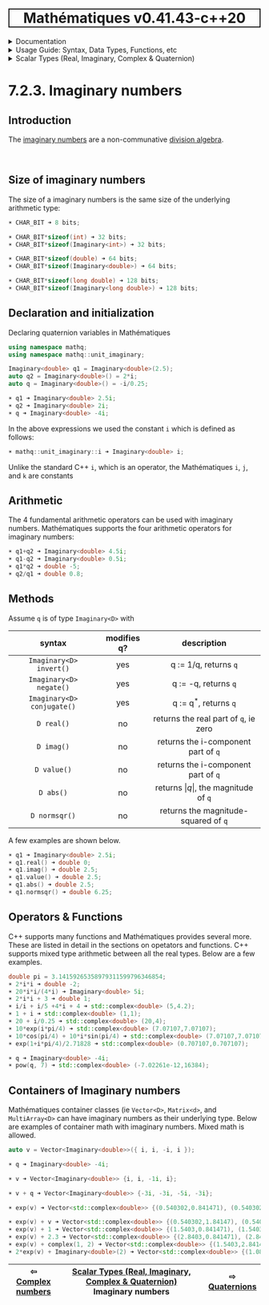 <h1 style='border: 2px solid; text-align: center'>Mathématiques v0.41.43-c++20</h1>

<details>

<summary>Documentation</summary>

# [Documentation](../../../README.md)<br>
1. [License](../../../license/README.md)<br>
2. [About](../../../about/README.md)<br>
3. [Status, Planned Work & Release Notes](../../../status-release/README.md)<br>
4. [Description and Example Usage](../../../overview/README.md)<br>
5. [Installation](../../../installation/README.md)<br>
6. [Your First Mathématiques Project](../../../first-project/README.md)<br>
7. _Usage Guide: Syntax, Data Types, Functions, etc_ <br>
8. [Benchmarks](../../../benchmarks/README.md)<br>
9. [Tests](../../../test/README.md)<br>
10. [Developer Guide: Modifying and Extending Mathématiques](../../../developer-guide/README.md)<br>


</details>



<details>

<summary>Usage Guide: Syntax, Data Types, Functions, etc</summary>

# [7. Usage Guide: Syntax, Data Types, Functions, etc](../../README.md)<br>
7.1. [Usage Guide Notation](../../notation/README.md)<br>
7.2. _Scalar Types (Real, Imaginary, Complex & Quaternion)_ <br>
7.3. [Container Types (Vector, Matrix & MultiArray)](../../multiarrays/README.md)<br>
7.4. [Operators](../../operators/README.md)<br>
7.5. [Functions](../../functions/README.md)<br>
7.6. [Linear Algebra](../../linear-algebra/README.md)<br>
7.7. [Indexing, Masks, and Sorting](../../indexing-sorting/README.md)<br>
7.8. [Ranges and Grids](../../ranges-grids/README.md)<br>
7.9. [Calculus](../../calculus/README.md)<br>
7.10. [Vector Calculus](../../vector-calculus/README.md)<br>
7.11. [MultiArray Calculus](../../tensor-calculus/README.md)<br>
7.12. [Display of Results](../../display/README.md)<br>
7.13. [FILE I/O](../../file-io/README.md)<br>
7.14. [Debug Modes](../../debug/README.md)<br>


</details>



<details>

<summary>Scalar Types (Real, Imaginary, Complex & Quaternion)</summary>

# [7.2. Scalar Types (Real, Imaginary, Complex & Quaternion)](../README.md)<br>
7.2.1. [Reals](../real/README.md)<br>
7.2.2. [Complex numbers](../complex/README.md)<br>
7.2.3. _Imaginary numbers_ <br>
7.2.4. [Quaternions](../quaternion/README.md)<br>


</details>



# 7.2.3. Imaginary numbers



## Introduction
The [imaginary numbers](https://mathworld.wolfram.com/Imaginary.html) are a non-communative [division algebra](https://en.wikipedia.org/wiki/Division_algebra).



<br>

## Size of imaginary numbers
The size of a imaginary numbers is the same size of the underlying arithmetic type:


```C++
☀ CHAR_BIT ➜ 8 bits;

☀ CHAR_BIT*sizeof(int) ➜ 32 bits;
☀ CHAR_BIT*sizeof(Imaginary<int>) ➜ 32 bits;

☀ CHAR_BIT*sizeof(double) ➜ 64 bits;
☀ CHAR_BIT*sizeof(Imaginary<double>) ➜ 64 bits;

☀ CHAR_BIT*sizeof(long double) ➜ 128 bits;
☀ CHAR_BIT*sizeof(Imaginary<long double>) ➜ 128 bits;

```
## Declaration and initialization
Declaring quaternion variables in Mathématiques


```C++
using namespace mathq;
using namespace mathq::unit_imaginary;

Imaginary<double> q1 = Imaginary<double>(2.5);
auto q2 = Imaginary<double>() = 2*i;
auto q = Imaginary<double>() = -i/0.25;

☀ q1 ➜ Imaginary<double> 2.5i;
☀ q2 ➜ Imaginary<double> 2i;
☀ q ➜ Imaginary<double> -4i;
```
In the above expressions we used the constant `i` which is defined as follows:

```C++
☀ mathq::unit_imaginary::i ➜ Imaginary<double> i;
```
Unlike the standard C++ `i`, which is an operator, the Mathématiques `i`, `j`, and `k` are constants
## Arithmetic
The 4 fundamental arithmetic operators can be used with imaginary numbers.
Mathématiques supports the four arithmetic operators for imaginary numbers:

```C++
☀ q1+q2 ➜ Imaginary<double> 4.5i;
☀ q1-q2 ➜ Imaginary<double> 0.5i;
☀ q1*q2 ➜ double -5;
☀ q2/q1 ➜ double 0.8;
```
## Methods
Assume `q`  is of type `Imaginary<D>` with 

| syntax | modifies q? | description | 
| :---: | :---: | :---: | 
| `Imaginary<D> invert()` | yes | q := 1/q, returns `q` | 
| `Imaginary<D> negate()` | yes | q := -q, returns `q` | 
| `Imaginary<D> conjugate()` | yes | q := q<sup>*</sup>, returns `q` | 
| `D real()` | no | returns the real part of `q`, ie zero | 
| `D imag()` | no | returns the i-component part of `q` | 
| `D value()` | no | returns the i-component part of `q` | 
| `D abs()` | no | returns \|_q_\|, the magnitude of `q` | 
| `D normsqr()` | no | returns the magnitude-squared of `q` | 
A few examples are shown below.

```C++
☀ q1 ➜ Imaginary<double> 2.5i;
☀ q1.real() ➜ double 0;
☀ q1.imag() ➜ double 2.5;
☀ q1.value() ➜ double 2.5;
☀ q1.abs() ➜ double 2.5;
☀ q1.normsqr() ➜ double 6.25;
```
## Operators & Functions

C++ supports many functions and Mathématiques provides several more.  These are listed in detail in the sections on opetators and functions.  C++ supports mixed type arithmetic between all the real types.
Below are a few examples.



```C++
double pi = 3.14159265358979311599796346854;
☀ 2*i*i ➜ double -2;
☀ 20*i*i/(4*i) ➜ Imaginary<double> 5i;
☀ 2*i*i + 3 ➜ double 1;
☀ i/i + i/5 +4*i + 4 ➜ std::complex<double> (5,4.2);
☀ 1 + i ➜ std::complex<double> (1,1);
☀ 20 + i/0.25 ➜ std::complex<double> (20,4);
☀ 10*exp(i*pi/4) ➜ std::complex<double> (7.07107,7.07107);
☀ 10*cos(pi/4) + 10*i*sin(pi/4) ➜ std::complex<double> (7.07107,7.07107);
☀ exp(1+i*pi/4)/2.71828 ➜ std::complex<double> (0.707107,0.707107);

☀ q ➜ Imaginary<double> -4i;
☀ pow(q, 7) ➜ std::complex<double> (-7.02261e-12,16384);
```
## Containers of Imaginary numbers

Mathématiques container classes (ie `Vector<D>`, `Matrix<d>`, and `MultiArray<D>` can have imaginary numbers as their underlying type.
Below are examples of container math with imaginary numbers.  Mixed math is allowed.


```C++
auto v = Vector<Imaginary<double>>({ i, i, -i, i });
```
```C++
☀ q ➜ Imaginary<double> -4i;

☀ v ➜ Vector<Imaginary<double>> {i, i, -1i, i};

☀ v + q ➜ Vector<Imaginary<double>> {-3i, -3i, -5i, -3i};

☀ exp(v) ➜ Vector<std::complex<double>> {(0.540302,0.841471), (0.540302,0.841471), (0.540302,-0.841471), (0.540302,0.841471)};

☀ exp(v) + v ➜ Vector<std::complex<double>> {(0.540302,1.84147), (0.540302,1.84147), (0.540302,-1.84147), (0.540302,1.84147)};
☀ exp(v) + 1 ➜ Vector<std::complex<double>> {(1.5403,0.841471), (1.5403,0.841471), (1.5403,-0.841471), (1.5403,0.841471)};
☀ exp(v) + 2.3 ➜ Vector<std::complex<double>> {(2.8403,0.841471), (2.8403,0.841471), (2.8403,-0.841471), (2.8403,0.841471)};
☀ exp(v) + complex(1, 2) ➜ Vector<std::complex<double>> {(1.5403,2.84147), (1.5403,2.84147), (1.5403,1.15853), (1.5403,2.84147)};
☀ 2*exp(v) + Imaginary<double>(2) ➜ Vector<std::complex<double>> {(1.0806,3.68294), (1.0806,3.68294), (1.0806,0.317058), (1.0806,3.68294)};
```


| ⇦ <br />[Complex numbers](../complex/README.md)  | [Scalar Types (Real, Imaginary, Complex & Quaternion)](../README.md)<br />Imaginary numbers<br /><img width=1000/> | ⇨ <br />[Quaternions](../quaternion/README.md)   |
| ------------ | :-------------------------------: | ------------ |

